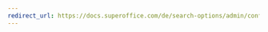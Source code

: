 ```yaml
---
redirect_url: https://docs.superoffice.com/de/search-options/admin/configure-free-text-search.html
---
```

